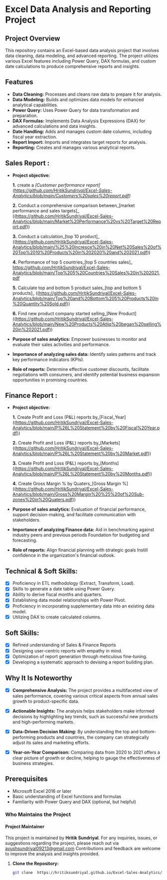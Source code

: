 # Excel Data Analysis and Reporting Project

## Project Overview

This repository contains an Excel-based data analysis project that involves data cleaning, data modeling, and advanced reporting. The project utilizes various Excel features including Power Query, DAX formulas, and custom date calculations to produce comprehensive reports and insights.

## Features

- **Data Cleaning:** Processes and cleans raw data to prepare it for analysis.
- **Data Modeling:** Builds and optimizes data models for enhanced analytical capabilities.
- **Power Query:** Uses Power Query for data transformation and preparation.
- **DAX Formulas:** Implements Data Analysis Expressions (DAX) for advanced calculations and data insights.
- **Date Handling:** Adds and manages custom date columns, including fiscal year extraction.
- **Report Import:** Imports and integrates target reports for analysis.
- **Reporting:** Creates and manages various analytical reports.
## Sales Report :
- **Project objective:**

    **1.** create a _[Customer performance report]
  (https://github.com/HritikSundriyal/Excel-Sales-Analytics/blob/main/Customers%20sales%20report.pdf)_

   **2.** Conduct a comprehensive comparison between_[market performance and sales targets]_
  ((https://github.com/HritikSundriyal/Excel-Sales-Analytics/blob/main/Market%20Performance%20vs%20Target%20Report.pdf))

    **3.** Conduct a calculation_[top 10 product]_
  ((https://github.com/HritikSundriyal/Excel-Sales-Analytics/blob/main/%25%20Incresce%20in%20Net%20Sales%20of%20Top%2010%20Products%20in%202020%20and%202021.pdf))

  **4.** Performance of top 5 countries_[top 5 countries sales]_
  https://github.com/HritikSundriyal/Excel-Sales-Analytics/blob/main/Top%205%20Countries%20Sales%20in%202021.pdf

  **5.** Calculate top and bottom 5 product sales_[top and bottom 5 products]_
  ((https://github.com/HritikSundriyal/Excel-Sales-Analytics/blob/main/Top%20and%20Bottom%205%20Products%20in%20Quantity%20Sold.pdf))

  **6.** Find new product company started selling_[New Product]
  ((https://github.com/HritikSundriyal/Excel-Sales-Analytics/blob/main/New%20Products%20Atliq%20began%20selling%20in%202021.pdf))

- **Purpose of sales analytics:** Empower businesses to monitor and evaluate their sales activities and performance.

- **Importance of analyzing sales data:** Identify sales patterns and track key performance indicators (KPIs).

- **Role of reports:** Determine effective customer discounts, facilitate negotiations with consumers, and identify potential business expansion opportunities in promising countries.

## Finance Report :

- **Project objective:**

  **1.** Create Profit and Loss (P&L) reports by_[Fiscal_Year]
  ((https://github.com/HritikSundriyal/Excel-Sales-Analytics/blob/main/P%26L%20Statement%20by%20Fiscal%20Year.pdf))

  **2.** Create Profit and Loss (P&L) reports by_[Markets]
  ((https://github.com/HritikSundriyal/Excel-Sales-Analytics/blob/main/P%26L%20Statement%20by%20Market.pdf))

   **3.** Create Profit and Loss (P&L) reports by_[Months]
  ((https://github.com/HritikSundriyal/Excel-Sales-Analytics/blob/main/P%26L%20Statement%20by%20Months.pdf))

  **4.** Create Gross Margin % by Quaters_[Gross Margin %]
  ((https://github.com/HritikSundriyal/Excel-Sales-Analytics/blob/main/Gross%20Margin%20%25%20of%20Sub-zones%20in%20Quaters.pdf))

- **Purpose of sales analytics:** Evaluation of financial performance, support decision-making, and facilitate communication with stakeholders.

- **Importance of analyzing Finance data:** Aid in benchmarking against industry peers and previous periods Foundation for budgeting and forecasting.

- **Role of reports:** Align financial planning with strategic goals Instill confidence in the organization's financial outlook.

## Technical & Soft Skills:
- [x]	Proficiency in ETL methodology (Extract, Transform, Load).
- [x]	Skills to generate a date table using Power Query.
- [x]	Ability to derive fiscal months and quarters.
- [x]	Establishing data model relationships with Power Pivot.
- [x]	Proficiency in incorporating supplementary data into an existing data model.
- [x]	Utilizing DAX to create calculated columns.

## Soft Skills:
- [x]	Refined understanding of Sales & Finance Reports
- [x]	Designing user-centric reports with empathy in mind.
- [x]	Optimization of report generation through meticulous fine-tuning.
- [x]	Developing a systematic approach to devising a report building plan.

## Why It Is Noteworthy
- [x] **Comprehensive Analysis:** The project provides a multifaceted view of sales performance, covering various critical aspects from annual sales growth to product-specific data.
- [x] **Actionable Insights:** The analysis helps stakeholders make informed decisions by highlighting key trends, such as successful new products and high-performing markets.
- [x] **Data-Driven Decision Making:** By understanding the top and bottom-performing products and countries, the company can strategically adjust its sales and marketing efforts.
- [x] **Year-on-Year Comparison:** Comparing data from 2020 to 2021 offers a clear picture of growth or decline, helping to gauge the effectiveness of business strategies.

 
## Prerequisites

- Microsoft Excel 2016 or later
- Basic understanding of Excel functions and formulas
- Familiarity with Power Query and DAX (optional, but helpful)

###  Who Maintains the Project
 #### Project Maintainer

This project is maintained by **Hritik Sundriyal**. For any inquiries, issues, or suggestions regarding the project, please reach out via ayushsundriyal09213@gmail.com 
  Contributions and feedback are welcome to improve the analysis and insights provided.


1. **Clone the Repository:**
   ```bash
   git clone  https://hritiksundriyal.github.io/Excel-Sales-Analytics/
